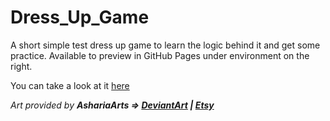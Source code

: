 # Dress_Up_Game
A short simple test dress up game to learn the logic behind it and get some practice. Available to preview in GitHub Pages under environment on the right.

You can take a look at it [here](https://90spixeldev.github.io/Dress_Up_Game/)

<i>Art provided by <b>AshariaArts<b> => [DeviantArt](https://www.deviantart.com/ashariaart) | [Etsy](https://www.etsy.com/shop/AshariaArts)<i>

